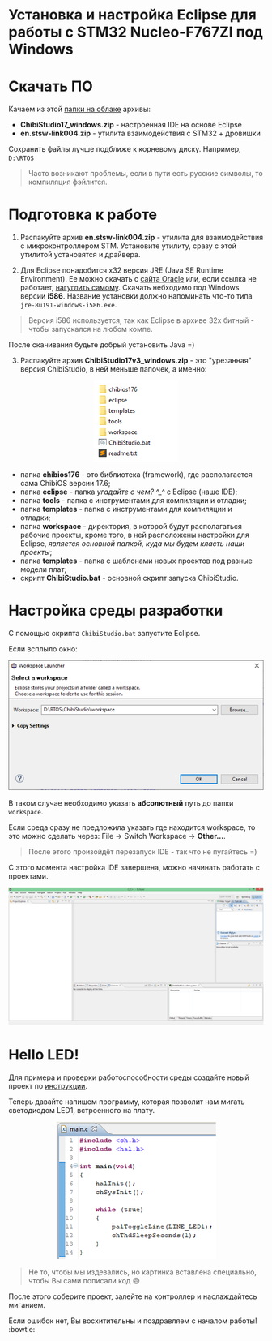 # Установка и настройка Eclipse для работы с STM32 Nucleo-F767ZI под Windows

# Скачать ПО

Качаем из этой [папки на облаке](https://drive.google.com/open?id=1d_n7p8SNheWWZ7LWnjXoyWJ8H5a-aWcX) архивы:  
+ **ChibiStudio17_windows.zip** - настроенная IDE на основе Eclipse  
+ **en.stsw-link004.zip** - утилита взаимодействия с STM32 + дровишки 

Сохранить файлы лучше подближе к корневому диску. Например, `D:\RTOS`
> Часто возникают проблемы, если в пути есть русские символы, то компиляция фэйлится. 

# Подготовка к работе 

1. Распакуйте архив **en.stsw-link004.zip** - утилита для взаимодействия с микроконтроллером STM. Установите утилиту, сразу с этой утилитой установятся и драйвера. 

2. Для Eclipse понадобится x32 версия JRE (Java SE Runtime Environment). Ее можно скачать с [сайта Oracle](https://www.oracle.com/technetwork/java/javase/downloads/jre8-downloads-2133155.html) или, если ссылка не работает, [нагуглить самому](http://lmgtfy.com/?q=Java+SE+Runtime+Environment). Скачать небходимо под Windows версии **i586**. Название установки должно напоминать что-то типа `jre-8u191-windows-i586.exe`.

> Версия i586 используется, так как Eclipse в архиве 32х битный - чтобы запускался на любом компе.

После скачивания будьте добрый установить Java =)

3. Распакуйте архив **ChibiStudio17v3_windows.zip** - это "урезанная" версия ChibiStudio, в ней меньше папочек, а именно: 

<p align="center">
<img src="windows_imgs/fig_1.PNG">
</p>

- папка **chibios176** - это библиотека (framework), где располагается сама ChibiOS версии 17.6;
- папка **eclipse** - папка *угадайте с чем? ^_^* с Eclipse (наше IDE);
- папка **tools** - папка с инструментами для компиляции и отладки;
- папка **templates** - папка с инструментами для компиляции и отладки;
- папка **workspace** - директория, в которой будут располагаться рабочие проекты, кроме того, в ней расположены настройки для Eclipse, *является основной папкой, куда мы будем класть наши проекты*;
- папка **templates** - папка с шаблонами новых проектов под разные модели плат;
- скрипт **ChibiStudio.bat** - основной скрипт запуска ChibiStudio.

# Настройка среды разработки

С помощью скрипта `ChibiStudio.bat` запустите Eclipse. 

Если всплыло окно:
<p align="center">
<img src="windows_imgs/fig_2.PNG">
</p>

В таком случае необходимо указать **абсолютный** путь до папки `workspace`.

Если среда сразу не предложила указать где находится workspace, то это можно сделать через: File -> Switch Workspace -> **Other...**.

> После этого произойдёт перезапуск IDE - так что не пугайтесь =)

С этого момента настройка IDE завершена, можно начинать работать с проектами. 

<p align="center">
<img src="windows_imgs/fig_3.PNG">
</p>

# Hello LED!

Для примера и проверки работоспособности среды создайте новый проект по [инструкции](../ProjectTemplates/New_project.md).

Теперь давайте напишем программу, которая позволит нам мигать светодиодом LED1, встроенного на плату. 

<p align="center">
<img src="windows_imgs/fig_4.PNG">
</p>

> Не то, чтобы мы издевались, но картинка вставлена специально, чтобы Вы сами пописали код :sweat_smile:

После этого соберите проект, залейте на контроллер и наслаждайтесь миганием.

Если ошибок нет, Вы восхитительны и поздравляем с началом работы! :bowtie:
